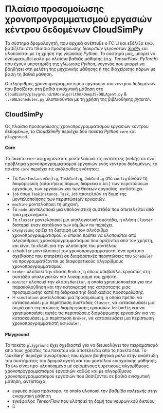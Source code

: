  # Πλαίσιο προσομοίωσης χρονοπρογραμματισμού εργασιών κέντρου δεδομένων CloudSimPy

Το σύστημα δρομολογητή, που αρχικά ανέπτυξε ο FC Li και εξέλιξα εγώ, βασίζεται στο πλαίσιο προσομοίωσης διακριτών γεγονότων [SimPy](https://simpy.readthedocs.io/en/latest/contents.html) και υλοποιείται με τη χρήση της γλώσσας *Python*,
Το σύστημα μας, μπορεί να ενσωματωθεί καλά με πλαίσια βαθιάς μάθησης (π.χ. *TensorFlow*, *PyTorch*) που έχουν υποστήριξη της γλώωσας *Python*, γεγονός που μπορεί να βοηθήσει στη μελέτη της μηχανικής μάθησης ή της διαχείρισης πόρων με βάση τη βαθιά μάθηση.

Ο αλγόριθμος χρονοπρογραμματισμού εργασιών του κέντρου δεδομένων που βασίζεται στη βαθιά ενισχυτική μάθηση στο `CloudSimPy/playground/DAG/algorithm/DeepJS/DQLAgent.py` & `../DQLScheduler.py` υλοποιούνται με τη χρήση της βιβλιοθήκης *pytorch*.

## CloudSimPy
Ως πλαίσιο προσομοίωσης χρονοπρογραμματισμού εργασιών κέντρου δεδομένων, το *CloudSimPy* περιέχει δύο πακέτα *Python* `core` και `playground`.
#### Core
Το πακέτο `core` αφηρημένο και μοντελοποιεί τις οντότητες (*entity*) σε ένα πρόβλημα χρονοπρογραμματισμού εργασιών ενός κέντρου δεδομένων, το πακέτο `core` περιέχει τις ακόλουθες ενότητες:

+ Τα `TaskInstanceConfig`, `TaskConfig`, `JobConfig` στο `config` δίνουν τη διαμόρφωση (απαιτήσεις πόρων, διάρκεια κ.λπ.) των περιπτώσεων εργασιών, των εργασιών και των θέσεων εργασίας, αντίστοιχα.
+ `job` όπου `TaskInstance`, `Task`, `Job` αποτελούν τη δομή της μοντελοποίησης των περιπτώσεων εργασιών.
+ `machine` μοντελοποιεί τη μηχανή.
+ Το `node` μοντελοποιεί μια υπολογιστική συστάδα που αποτελείται από τρία μηχανήματα.
+ Το `cluster` μοντελοποιεί μια υπολογιστική συστάδα, η κλάση `Cluster` διατηρεί έναν κατάλογο των κόμβων πυ περιέχει.
+ `αλγόριθμος` ορίζει τη διεπαφή με τον αλγόριθμο χρονοπρογραμματισμού, ο οποίος πρέπει να υλοποιείται από αλγόριθμους χρονοπρογραμματισμού που ορίζονται από τον χρήστη, και είναι το κλειδί για την υλοποίηση του μοντέλου.
+ `scheduler` μοντελοποιεί τον χρονοπρογραμματιστή, ένα πρότυπο σχεδίασης που επιτρέπει σε διαφορετικές περιπτώσεις του `Scheduler` να προγραμματίζονται με διαφορετικούς αλγορίθμους χρονοπρογραμματισμού.
+ `broker` υλοποιεί την κλάση `Broker`, η οποία υποβάλλει εργασίες στη συστάδα υπολογιστών για λογαριασμό του χρήστη.
+ `monitor` υλοποιεί την κλάση `Monitor`, η οποία χρησιμοποιείται για την παρακολούθηση και την καταγραφή της κατάστασης μιας προσομοίωσης κατά τη διάρκεια της διαδικασίας προσομοίωσης.
+ Η `simulation` μοντελοποιεί μια προσομοίωση, η οποία πρέπει να κατασκευάσει μια περίπτωση συστάδας `Cluster`, να κατασκευάσει μια σειρά από περιπτώσεις διαμόρφωσης εργασιών `JobConfig` και να χρησιμοποιήσει αυτές τις περιπτώσεις διαμόρφωσης εργασιών για να κατασκευάσει μια περίπτωση `Broker`, να κατασκευάσει μια περίπτωση χρονοπρογραμματιστή `Scheduler`.

#### Playground
Το πακέτο `playground` έχει σχεδιαστεί για να διευκολύνει τον πειραματισμό από τους χρήστες του πακέτου και αποτελείται από το πακέτο `DAG`.
To 'auxiliary' περιέχει συναρτήσεις που έχουν βοηθητικό ρόλο στην ανάπτυξη του συστήματος του δρομολογητή και του μοντέλου ενισχυτικής μάθησης.
Το `DAG` είναι προ-υλοποιημένo με ορισμένους ευρετικούς αλγορίθμους χρονοπρογραμματισμού εργασιών καθώς και με αλγορίθμους χρονοπρογραμματισμού εργασιών που βασίζονται σε βαθιά ενισχυτική μάθηση, αντίστοιχα.
+ ευφυές σώμα πράκτορα, το οποίο υλοποιεί την *βαθμίδα πολιτικής* στην ενισχυτική μάθηση
+ εγκέφαλος *TensorFlow* που υλοποιεί τη δομή του νευρωνικού δικτύου
+ D

